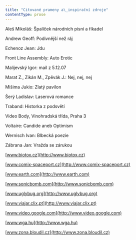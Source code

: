 ```yaml
---
title: "Citované prameny a\_inspirační zdroje"
contentType: prose
---
```


<section>

Aleš Mikoláš: Špalíček národních písní a říkadel

Andrew Geoff: Podivnější než ráj

Echenoz Jean: Jdu

Front Line Assembly: Auto Erotic

Malijevský Igor: mail z 5.12.07

Marat Z., Zikán M., Zpěvák J.: Nej, nej, nej

Mišima Jukio: Zlatý pavilon

Šerý Ladislav: Laserová romance

Traband: Historka z podsvětí

Video Body, Vinohradská třída, Praha 3

Voltaire: Candide aneb Optimism

Wernisch Ivan: Blbecká poezie

Zábrana Jan: Vražda se zárukou

[www.biotox.cz](http://www.biotox.cz)

[www.comix-spaceport.cz](http://www.comix-spaceport.cz)

[www.earth.com](http://www.earth.com)

[www.sonicbomb.com](http://www.sonicbomb.com)

[www.uglybug.org](http://www.uglybug.org)

[www.viajar.clix.pt](http://www.viajar.clix.pt)

[www.video.google.com](http://www.video.google.com)

[www.wga.hu](http://www.wga.hu)

[www.zona.bloudil.cz](http://www.zona.bloudil.cz)

</section>
